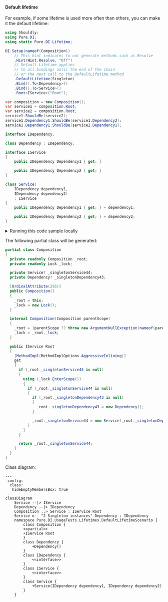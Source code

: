 #### Default lifetime

For example, if some lifetime is used more often than others, you can make it the default lifetime:


```c#
using Shouldly;
using Pure.DI;
using static Pure.DI.Lifetime;

DI.Setup(nameof(Composition))
    // This hint indicates to not generate methods such as Resolve
    .Hint(Hint.Resolve, "Off")
    // Default Lifetime applies
    // to all bindings until the end of the chain
    // or the next call to the DefaultLifetime method
    .DefaultLifetime(Singleton)
    .Bind().To<Dependency>()
    .Bind().To<Service>()
    .Root<IService>("Root");

var composition = new Composition();
var service1 = composition.Root;
var service2 = composition.Root;
service1.ShouldBe(service2);
service1.Dependency1.ShouldBe(service1.Dependency2);
service1.Dependency1.ShouldBe(service2.Dependency1);

interface IDependency;

class Dependency : IDependency;

interface IService
{
    public IDependency Dependency1 { get; }

    public IDependency Dependency2 { get; }
}

class Service(
    IDependency dependency1,
    IDependency dependency2)
    : IService
{
    public IDependency Dependency1 { get; } = dependency1;

    public IDependency Dependency2 { get; } = dependency2;
}
```

<details>
<summary>Running this code sample locally</summary>

- Make sure you have the [.NET SDK 9.0](https://dotnet.microsoft.com/en-us/download/dotnet/9.0) or later is installed
```bash
dotnet --list-sdk
```
- Create a net9.0 (or later) console application
```bash
dotnet new console -n Sample
```
- Add references to NuGet packages
  - [Pure.DI](https://www.nuget.org/packages/Pure.DI)
  - [Shouldly](https://www.nuget.org/packages/Shouldly)
```bash
dotnet add package Pure.DI
dotnet add package Shouldly
```
- Copy the example code into the _Program.cs_ file

You are ready to run the example 🚀
```bash
dotnet run
```

</details>

The following partial class will be generated:

```c#
partial class Composition
{
  private readonly Composition _root;
  private readonly Lock _lock;

  private Service? _singletonService44;
  private Dependency? _singletonDependency43;

  [OrdinalAttribute(256)]
  public Composition()
  {
    _root = this;
    _lock = new Lock();
  }

  internal Composition(Composition parentScope)
  {
    _root = (parentScope ?? throw new ArgumentNullException(nameof(parentScope)))._root;
    _lock = _root._lock;
  }

  public IService Root
  {
    [MethodImpl(MethodImplOptions.AggressiveInlining)]
    get
    {
      if (_root._singletonService44 is null)
      {
        using (_lock.EnterScope())
        {
          if (_root._singletonService44 is null)
          {
            if (_root._singletonDependency43 is null)
            {
              _root._singletonDependency43 = new Dependency();
            }

            _root._singletonService44 = new Service(_root._singletonDependency43, _root._singletonDependency43);
          }
        }
      }

      return _root._singletonService44;
    }
  }
}
```

Class diagram:

```mermaid
---
 config:
  class:
   hideEmptyMembersBox: true
---
classDiagram
	Service --|> IService
	Dependency --|> IDependency
	Composition ..> Service : IService Root
	Service o-- "2 Singleton instances" Dependency : IDependency
	namespace Pure.DI.UsageTests.Lifetimes.DefaultLifetimeScenario {
		class Composition {
		<<partial>>
		+IService Root
		}
		class Dependency {
			+Dependency()
		}
		class IDependency {
			<<interface>>
		}
		class IService {
			<<interface>>
		}
		class Service {
			+Service(IDependency dependency1, IDependency dependency2)
		}
	}
```

